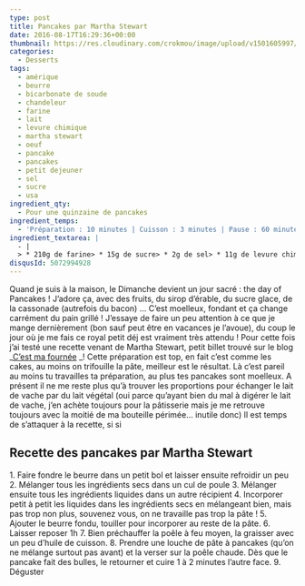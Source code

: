 ```yaml
---
type: post
title: Pancakes par Martha Stewart
date: 2016-08-17T16:29:36+00:00
thumbnail: https://res.cloudinary.com/crokmou/image/upload/v1501605997/pancakes-moelleux-crokmou-blog-culinaire-160x107_cn0qwt.jpg
categories: 
  - Desserts
tags: 
  - amérique
  - beurre
  - bicarbonate de soude
  - chandeleur
  - farine
  - lait
  - levure chimique
  - martha stewart
  - oeuf
  - pancake
  - pancakes
  - petit dejeuner
  - sel
  - sucre
  - usa
ingredient_qty: 
  - Pour une quinzaine de pancakes
ingredient_temps: 
  - 'Préparation : 10 minutes | Cuisson : 3 minutes | Pause : 60 minutes'
ingredient_textarea: |
  - |
  > * 210g de farine> * 15g de sucre> * 2g de sel> * 11g de levure chimique + 2g de bicarbonate de soude> * 50g d'oeuf à température ambiante> * 300g de lait à température ambiante> * 40g de beurre fondu tiède
disqusId: 5072994928
---
```


Quand je suis à la maison, le Dimanche devient un jour sacré : the day of Pancakes ! J’adore ça, avec des fruits, du sirop d’érable, du sucre glace, de la cassonade (autrefois du bacon) … C’est moelleux, fondant et ça change carrément du pain grillé ! J’essaye de faire un peu attention à ce que je mange dernièrement (bon sauf peut être en vacances je l’avoue), du coup le jour où je me fais ce royal petit déj est vraiment très attendu ! Pour cette fois j’ai testé une recette venant de Martha Stewart, petit billet trouvé sur le blog _[C’est ma fournée](http://www.cestmafournee.com/2014/09/the-old-fashioned-pancakes-by-martha.html#) _! Cette préparation est top, en fait c’est comme les cakes, au moins on trifouille la pâte, meilleur est le résultat. Là c’est pareil au moins tu travailles ta préparation, au plus tes pancakes sont moelleux. A présent il ne me reste plus qu’à trouver les proportions pour échanger le lait de vache par du lait végétal (oui parce qu’ayant bien du mal à digérer le lait de vache, j’en achète toujours pour la pâtisserie mais je me retrouve toujours avec la moitié de ma bouteille périmée… inutile donc) Il est temps de s’attaquer à la recette, si si  

## **Recette des pancakes par Martha Stewart**

1\. Faire fondre le beurre dans un petit bol et laisser ensuite refroidir un peu 2\. Mélanger tous les ingrédients secs dans un cul de poule 3\. Mélanger ensuite tous les ingrédients liquides dans un autre récipient 4\. Incorporer petit à petit les liquides dans les ingrédients secs en mélangeant bien, mais pas trop non plus, souvenez vous, on ne travaille pas trop la pâte ! 5\. Ajouter le beurre fondu, touiller pour incorporer au reste de la pâte. 6\. Laisser reposer 1h 7\. Bien préchauffer la poêle à feu moyen, la graisser avec un peu d’huile de cuisson. 8\. Prendre une louche de pâte à pancakes (qu’on ne mélange surtout pas avant) et la verser sur la poêle chaude. Dès que le pancake fait des bulles, le retourner et cuire 1 à 2 minutes l’autre face. 9\. Déguster